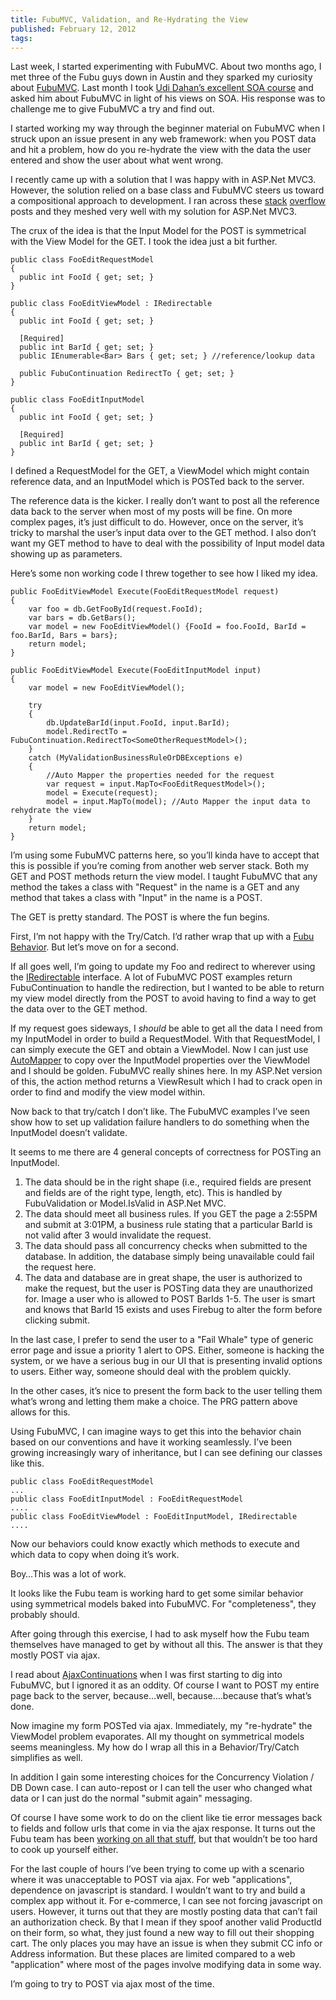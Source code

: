 ```yaml
---
title: FubuMVC, Validation, and Re-Hydrating the View
published: February 12, 2012
tags: 
---
```


Last week, I started experimenting with FubuMVC. About two months ago, I met three of the Fubu guys down in Austin and they sparked my curiosity about [FubuMVC]. Last month I took [Udi Dahan’s excellent SOA course][SOA Course] and asked him about FubuMVC in light of his views on SOA. His response was to challenge me to give FubuMVC a try and find out.

I started working my way through the beginner material on FubuMVC when I struck upon an issue present in any web framework: when you POST data and hit a problem, how do you re-hydrate the view with the data the user entered and show the user about what went wrong.

I recently came up with a solution that I was happy with in ASP.Net MVC3. However, the solution relied on a base class and FubuMVC steers us toward a compositional approach to development. I ran across these [stack] [overflow] posts and they meshed very well with my solution for ASP.Net MVC3.

The crux of the idea is that the Input Model for the POST is symmetrical with the View Model for the GET. I took the idea just a bit further.

    public class FooEditRequestModel
    {
      public int FooId { get; set; }
    }
 
    public class FooEditViewModel : IRedirectable
    {
      public int FooId { get; set; }
 
      [Required]
      public int BarId { get; set; }
      public IEnumerable<Bar> Bars { get; set; } //reference/lookup data
 
      public FubuContinuation RedirectTo { get; set; }
    }
 
    public class FooEditInputModel
    {
      public int FooId { get; set; }
 
      [Required]
      public int BarId { get; set; }
    }

I defined a RequestModel for the GET, a ViewModel which might contain reference data, and an InputModel which is POSTed back to the server.

The reference data is the kicker. I really don’t want to post all the reference data back to the server when most of my posts will be fine. On more complex pages, it’s just difficult to do. However, once on the server, it’s tricky to marshal the user’s input data over to the GET method. I also don’t want my GET method to have to deal with the possibility of Input model data showing up as parameters.

Here’s some non working code I threw together to see how I liked my idea.

    public FooEditViewModel Execute(FooEditRequestModel request)
    {
        var foo = db.GetFooById(request.FooId);
        var bars = db.GetBars();
        var model = new FooEditViewModel() {FooId = foo.FooId, BarId = foo.BarId, Bars = bars};
        return model;
    }
 
    public FooEditViewModel Execute(FooEditInputModel input)
    {
        var model = new FooEditViewModel();
 
        try
        {
            db.UpdateBarId(input.FooId, input.BarId);
            model.RedirectTo = FubuContinuation.RedirectTo<SomeOtherRequestModel>();
        }
        catch (MyValidationBusinessRuleOrDBExceptions e)
        {
            //Auto Mapper the properties needed for the request
            var request = input.MapTo<FooEditRequestModel>(); 
            model = Execute(request);
            model = input.MapTo(model); //Auto Mapper the input data to rehydrate the view
        }
        return model;
    }

I’m using some FubuMVC patterns here, so you’ll kinda have to accept that this is possible if you’re coming from another web server stack. Both my GET and POST methods return the view model. I taught FubuMVC that any method the takes a class with "Request" in the name is a GET and any method that takes a class with "Input" in the name is a POST.

The GET is pretty standard. The POST is where the fun begins.

First, I’m not happy with the Try/Catch. I’d rather wrap that up with a [Fubu Behavior]. But let’s move on for a second.

If all goes well, I’m going to update my Foo and redirect to wherever using the [IRedirectable] interface. A lot of FubuMVC POST examples return FubuContinuation to handle the redirection, but I wanted to be able to return my view model directly from the POST to avoid having to find a way to get the data over to the GET method.

If my request goes sideways, I *should* be able to get all the data I need from my InputModel in order to build a RequestModel. With that RequestModel, I can simply execute the GET and obtain a ViewModel. Now I can just use [AutoMapper] to copy over the InputModel properties over the ViewModel and I should be golden. FubuMVC really shines here. In my ASP.Net version of this, the action method returns a ViewResult which I had to crack open in order to find and modify the view model within.

Now back to that try/catch I don’t like. The FubuMVC examples I’ve seen show how to set up validation failure handlers to do something when the InputModel doesn’t validate.

It seems to me there are 4 general concepts of correctness for POSTing an InputModel.

1. The data should be in the right shape (i.e., required fields are present and fields are of the right type, length, etc). This is handled by FubuValidation or Model.IsValid in ASP.Net MVC.
2. The data should meet all business rules. If you GET the page a 2:55PM and submit at 3:01PM, a business rule stating that a particular BarId is not valid after 3 would invalidate the request.
3. The data should pass all concurrency checks when submitted to the database. In addition, the database simply being unavailable could fail the request here.
4.  The data and database are in great shape, the user is authorized to make the request, but the user is POSTing data they are unauthorized for. Image a user who is allowed to POST BarIds 1-5. The user is smart and knows that BarId 15 exists and uses Firebug to alter the form before clicking submit.

In the last case, I prefer to send the user to a "Fail Whale" type of generic error page and issue a priority 1 alert to OPS. Either, someone is hacking the system, or we have a serious bug in our UI that is presenting invalid options to users. Either way, someone should deal with the problem quickly.

In the other cases, it’s nice to present the form back to the user telling them what’s wrong and letting them make a choice. The PRG pattern above allows for this.

Using FubuMVC, I can imagine ways to get this into the behavior chain based on our conventions and have it working seamlessly. I’ve been growing increasingly wary of inheritance, but I can see defining our classes like this.

    public class FooEditRequestModel
    ...
    public class FooEditInputModel : FooEditRequestModel
    ....
    public class FooEditViewModel : FooEditInputModel, IRedirectable   
    ....

Now our behaviors could know exactly which methods to execute and which data to copy when doing it’s work.

Boy…This was a lot of work.

It looks like the Fubu team is working hard to get some similar behavior using symmetrical models baked into FubuMVC. For "completeness", they probably should.

After going through this exercise, I had to ask myself how the Fubu team themselves have managed to get by without all this. The answer is that they mostly POST via ajax.

I read about [AjaxContinuations] when I was first starting to dig into FubuMVC, but I ignored it as an oddity. Of course I want to POST my entire page back to the server, because…well, because….because that’s what’s done.

Now imagine my form POSTed via ajax. Immediately, my "re-hydrate" the ViewModel problem evaporates. All my thought on symmetrical models seems meaningless. My how do I wrap all this in a Behavior/Try/Catch simplifies as well.

In addition I gain some interesting choices for the Concurrency Violation / DB Down case. I can auto-repost or I can tell the user who changed what data or I can just do the normal "submit again" messaging.

Of course I have some work to do on the client like tie error messages back to fields and follow urls that come in via the ajax response. It turns out the Fubu team has been [working on all that stuff][continuations work], but that wouldn’t be too hard to cook up yourself either.

For the last couple of hours I’ve been trying to come up with a scenario where it was unacceptable to POST via ajax. For web "applications", dependence on javascript is standard. I wouldn’t want to try and build a complex app without it. For e-commerce, I can see not forcing javascript on users. However, it turns out that they are mostly posting data that can’t fail an authorization check. By that I mean if they spoof another valid ProductId on their form, so what, they just found a new way to fill out their shopping cart. The only places you may have an issue is when they submit CC info or Address information. But these places are limited compared to a web "application" where most of the pages involve modifying data in some way.

I’m going to try to POST via ajax most of the time.

[FubuMVC]:http://fubuworld.com/fubumvc/
[SOA Course]:http://www.udidahan.com/training/
[stack]:http://stackoverflow.com/questions/6759287/how-to-set-up-fubumvc-validation
[overflow]:http://stackoverflow.com/questions/8856390/fubumvc-simple-forms-validation-using-ifailurevalidationpolicy
[Fubu Behavior]:http://lostechies.com/chadmyers/2011/06/23/cool-stuff-in-fubumvc-no-1-behaviors/
[IRedirectable]:https://github.com/ianbattersby/FubuMVC.Recipes/tree/master/src/Continuations/IRedirectable
[AutoMapper]:http://automapper.org/
[AjaxContinuations]:http://lostechies.com/josharnold/2012/01/06/our-ajax-conventions-the-ajaxcontinuation/
[continuations work]:http://lostechies.com/josharnold/2012/01/06/our-ajax-conventionsclientside-continuations/